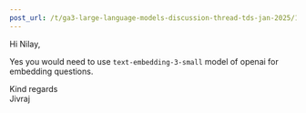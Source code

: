```yaml
---
post_url: /t/ga3-large-language-models-discussion-thread-tds-jan-2025/163247/16
---
```

Hi Nilay,

Yes you would need to use `text-embedding-3-small` model of openai for embedding questions.

Kind regards  
Jivraj